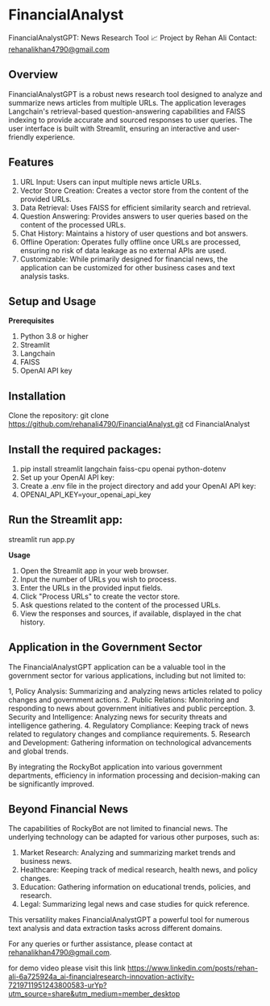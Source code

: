 # FinancialAnalyst

FinancialAnalystGPT: News Research Tool 📈
Project by Rehan Ali
Contact: rehanalikhan4790@gmail.com

## Overview
FinancialAnalystGPT is a robust news research tool designed to analyze and summarize news articles from multiple URLs. The application leverages Langchain's retrieval-based question-answering capabilities and FAISS indexing to provide accurate and sourced responses to user queries. The user interface is built with Streamlit, ensuring an interactive and user-friendly experience.

## Features
1. URL Input: Users can input multiple news article URLs.
2. Vector Store Creation: Creates a vector store from the content of the provided URLs.
3. Data Retrieval: Uses FAISS for efficient similarity search and retrieval.
4. Question Answering: Provides answers to user queries based on the content of the processed URLs.
5. Chat History: Maintains a history of user questions and bot answers.
6. Offline Operation: Operates fully offline once URLs are processed, ensuring no risk of data leakage as no external APIs are used.
7. Customizable: While primarily designed for financial news, the application can be customized for other business cases and text analysis tasks.

## **Setup and Usage**
**Prerequisites**
1. Python 3.8 or higher
2. Streamlit
3. Langchain
4. FAISS
5. OpenAI API key

## Installation
Clone the repository:
git clone https://github.com/rehanali4790/FinancialAnalyst.git
cd FinancialAnalyst

## Install the required packages:


1. pip install streamlit langchain faiss-cpu openai python-dotenv
2. Set up your OpenAI API key:
3. Create a .env file in the project directory and add your OpenAI API key:
4. OPENAI_API_KEY=your_openai_api_key

## Run the Streamlit app:

streamlit run app.py

**Usage**

1. Open the Streamlit app in your web browser.
2. Input the number of URLs you wish to process.
3. Enter the URLs in the provided input fields.
4. Click "Process URLs" to create the vector store.
5. Ask questions related to the content of the processed URLs.
6. View the responses and sources, if available, displayed in the chat history.

## Application in the Government Sector
The FinancialAnalystGPT application can be a valuable tool in the government sector for various applications, including but not limited to:

1, Policy Analysis: Summarizing and analyzing news articles related to policy changes and government actions.
2. Public Relations: Monitoring and responding to news about government initiatives and public perception.
3. Security and Intelligence: Analyzing news for security threats and intelligence gathering.
4. Regulatory Compliance: Keeping track of news related to regulatory changes and compliance requirements.
5. Research and Development: Gathering information on technological advancements and global trends.

By integrating the RockyBot application into various government departments, efficiency in information processing and decision-making can be significantly improved.

## Beyond Financial News
The capabilities of RockyBot are not limited to financial news. The underlying technology can be adapted for various other purposes, such as:

1. Market Research: Analyzing and summarizing market trends and business news.
2. Healthcare: Keeping track of medical research, health news, and policy changes.
3. Education: Gathering information on educational trends, policies, and research.
4. Legal: Summarizing legal news and case studies for quick reference.

This versatility makes FinancialAnalystGPT a powerful tool for numerous text analysis and data extraction tasks across different domains.

For any queries or further assistance, please contact at rehanalikhan4790@gmail.com.

for demo video please visit this link https://www.linkedin.com/posts/rehan-ali-6a725924a_ai-financialresearch-innovation-activity-7219711951243800583-urYp?utm_source=share&utm_medium=member_desktop
